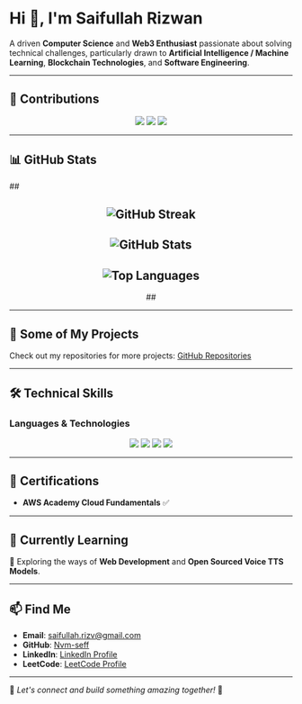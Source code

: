 # Hi 👋, I'm Saifullah Rizwan

A driven **Computer Science** and **Web3 Enthusiast** passionate about solving technical challenges, particularly drawn to **Artificial Intelligence / Machine Learning**, **Blockchain Technologies**, and **Software Engineering**.

---

## 🚀 Contributions
<div align="center">
  <img src="https://github-profile-summary-cards.vercel.app/api/cards/profile-details?username=Nvm-seff&theme=github_dark" />
  <img src="https://github-profile-trophy.vercel.app/?username=Nvm-seff&theme=darkhub&row=1&column=6&margin-w=10&margin-h=10" />
  <img src="https://github-readme-activity-graph.vercel.app/graph?username=Nvm-seff&theme=github-dark&hide_border=true" />
</div>

---

## 📊 GitHub Stats
##<div align="center">
##  <img src="https://github-readme-streak-stats.herokuapp.com/?user=Nvm-seff&theme=github-dark&hide_border=true" alt="GitHub Streak"/>
##  <img src="https://github-readme-stats.vercel.app/api?username=Nvm-seff&show_icons=true&theme=github-dark&hide_border=true" alt="GitHub Stats"/>
##  <img src="https://github-readme-stats.vercel.app/api/top-langs/?username=Nvm-seff&layout=compact&theme=github-dark&hide_border=true" alt="Top Languages"/>
##</div>

---

## 🔭 Some of My Projects

Check out my repositories for more projects: [GitHub Repositories](https://github.com/Nvm-seff?tab=repositories)

---

## 🛠️ Technical Skills

### **Languages & Technologies**
<div align="center">
  <img src="https://skillicons.dev/icons?i=python,c,cpp,cs,js,html,css,aws,gcp" />
  <img src="https://skillicons.dev/icons?i=docker,git,github,postgres,mongodb" />
  <img src="https://skillicons.dev/icons?i=react,nextjs,nodejs,express,solidity,vercel,linux" />
  <img src="https://skillicons.dev/icons?i=kubernetes,devops" />
</div>

---

## 📜 Certifications

- **AWS Academy Cloud Fundamentals** ✅

---

## 🚀 Currently Learning

📌 Exploring the ways of **Web Development** and **Open Sourced Voice TTS Models**.

---

## 📫 Find Me

- **Email**: saifullah.rizv@gmail.com
- **GitHub**: [Nvm-seff](https://github.com/Nvm-seff)
- **LinkedIn**: [LinkedIn Profile](https://linkedin.com/in/nvm-saifullah)
- **LeetCode**: [LeetCode Profile](https://leetcode.com/u/Nvm_seff/)

---


📌 _Let's connect and build something amazing together!_ 🚀
